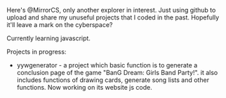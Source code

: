 Here's @MirrorCS, only another explorer in interest.
Just using github to upload and share my unuseful projects that I coded in the past.
Hopefully it'll leave a mark on the cyberspace?

Currently learning javascript.

Projects in progress:
- yywgenerator -
a project which basic function is to generate a conclusion page of the game "BanG Dream: Girls Band Party!".
it also includes functions of drawing cards, generate song lists and other functions.
Now working on its website js code.

<!---
MirrorCS/MirrorCS is a ✨ special ✨ repository because its `README.md` (this file) appears on your GitHub profile.
You can click the Preview link to take a look at your changes.
--->
